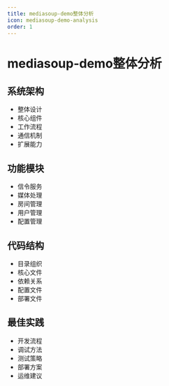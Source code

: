 ```yaml
---
title: mediasoup-demo整体分析
icon: mediasoup-demo-analysis
order: 1
---
```


# mediasoup-demo整体分析

## 系统架构
- 整体设计
- 核心组件
- 工作流程
- 通信机制
- 扩展能力

## 功能模块
- 信令服务
- 媒体处理
- 房间管理
- 用户管理
- 配置管理

## 代码结构
- 目录组织
- 核心文件
- 依赖关系
- 配置文件
- 部署文件

## 最佳实践
- 开发流程
- 调试方法
- 测试策略
- 部署方案
- 运维建议
